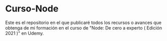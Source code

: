 # Curso-Node
Este es el repositorio en el que publicaré todos los recursos o avances que obtenga de mi formación en el curso de "Node: De cero a experto ( Edición 2021 )" en Udemy.
